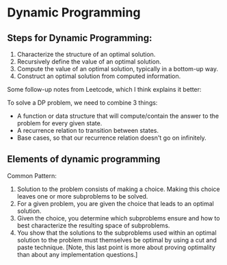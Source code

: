 # Dynamic Programming

## Steps for Dynamic Programming:

1. Characterize the structure of an optimal solution.
2. Recursively define the value of an optimal solution.
3. Compute the value of an optimal solution, typically in a bottom-up way.
4. Construct an optimal solution from computed information.

Some follow-up notes from Leetcode, which I think explains it better:

To solve a DP problem, we need to combine 3 things:

- A function or data structure that will compute/contain the answer to the problem for every given state.
- A recurrence relation to transition between states.
- Base cases, so that our recurrence relation doesn't go on infinitely.

## Elements of dynamic programming

Common Pattern:

1. Solution to the problem consists of making a choice. Making this choice leaves one or more subproblems to be solved.
2. For a given problem, you are given the choice that leads to an optimal solution.
3. Given the choice, you determine which subproblems ensure and how to best characterize the resulting space of subproblems.
4. You show that the solutions to the subproblems used within an optimal solution to the problem must themselves be optimal by using a cut and paste technique. [Note, this last point is more about proving optimality than about any implementation questions.]
